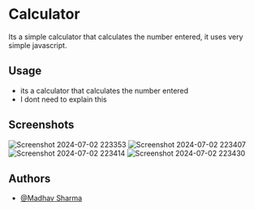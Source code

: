 # Calculator

Its a simple calculator that calculates the number entered, it uses very simple javascript.

## Usage

- its a calculator that calculates the number entered
- I dont need to explain this

## Screenshots
![Screenshot 2024-07-02 223353](https://github.com/fruityflucc/Calculator/assets/88103228/e3dc3342-add6-46e9-ab5c-9a2b0e0d7d5e)
![Screenshot 2024-07-02 223407](https://github.com/fruityflucc/Calculator/assets/88103228/ac087753-30bc-4342-a767-13ef259510a9)
![Screenshot 2024-07-02 223414](https://github.com/fruityflucc/Calculator/assets/88103228/47fb7770-9851-4b9e-a3e3-e4b31a9c56da)
![Screenshot 2024-07-02 223430](https://github.com/fruityflucc/Calculator/assets/88103228/0c64fe26-85ca-4b45-8fd7-085effd0d1f9)



## Authors

- [@Madhav Sharma](https://github.com/fruityflucc)
